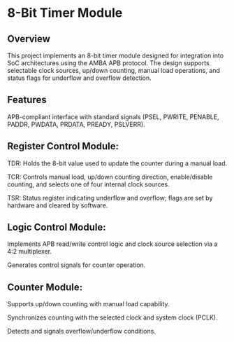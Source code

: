 # 8-Bit Timer Module
## Overview
This project implements an 8-bit timer module designed for integration into SoC architectures using the AMBA APB protocol. The design supports selectable clock sources, up/down counting, manual load operations, and status flags for underflow and overflow detection.

## Features
APB-compliant interface with standard signals (PSEL, PWRITE, PENABLE, PADDR, PWDATA, PRDATA, PREADY, PSLVERR).

## Register Control Module:

TDR: Holds the 8-bit value used to update the counter during a manual load.

TCR: Controls manual load, up/down counting direction, enable/disable counting, and selects one of four internal clock sources.

TSR: Status register indicating underflow and overflow; flags are set by hardware and cleared by software.

## Logic Control Module:

Implements APB read/write control logic and clock source selection via a 4:2 multiplexer.

Generates control signals for counter operation.

## Counter Module:

Supports up/down counting with manual load capability.

Synchronizes counting with the selected clock and system clock (PCLK).

Detects and signals overflow/underflow conditions.
